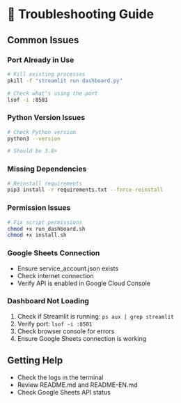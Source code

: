 # 🔧 Troubleshooting Guide

## Common Issues

### Port Already in Use
```bash
# Kill existing processes
pkill -f "streamlit run dashboard.py"

# Check what's using the port
lsof -i :8501
```

### Python Version Issues
```bash
# Check Python version
python3 --version

# Should be 3.8+
```

### Missing Dependencies
```bash
# Reinstall requirements
pip3 install -r requirements.txt --force-reinstall
```

### Permission Issues
```bash
# Fix script permissions
chmod +x run_dashboard.sh
chmod +x install.sh
```

### Google Sheets Connection
- Ensure service_account.json exists
- Check internet connection
- Verify API is enabled in Google Cloud Console

### Dashboard Not Loading
1. Check if Streamlit is running: `ps aux | grep streamlit`
2. Verify port: `lsof -i :8501`
3. Check browser console for errors
4. Ensure Google Sheets connection is working

## Getting Help
- Check the logs in the terminal
- Review README.md and README-EN.md
- Check Google Sheets API status
